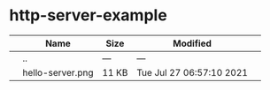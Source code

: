 # http-server-example

<table><thead><tr class="header"><th></th><th>Name</th><th>Size</th><th>Modified</th><th></th></tr></thead><tbody><tr class="odd"><td></td><td><span class="goup">..</span></td><td>—</td><td>—</td><td></td></tr><tr class="even"><td></td><td><span class="name">hello-server.png</span></td><td>11 KB</td><td>Tue Jul 27 06:57:10 2021</td><td></td></tr></tbody></table>
